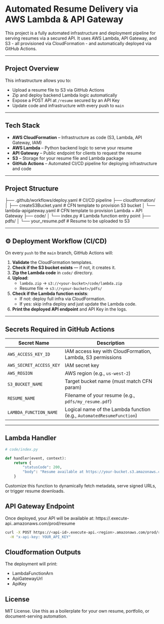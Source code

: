 # Automated Resume Delivery via AWS Lambda & API Gateway

This project is a fully automated infrastructure and deployment pipeline for serving resumes via a secured API. It uses AWS Lambda, API Gateway, and S3 - all provisioned via CloudFormation - and automatically deployed via GitHub Actions.

---

## Project Overview

This infrastructure allows you to:

- Upload a resume file to S3 via GitHub Actions
- Zip and deploy backend Lambda logic automatically
- Expose a POST API at `/resume` secured by an API Key
- Update code and infrastructure with every push to `main`

---

## Tech Stack

- **AWS CloudFormation** – Infrastructure as code (S3, Lambda, API Gateway, IAM)
- **AWS Lambda** – Python backend logic to serve your resume
- **API Gateway** – Public endpoint for clients to request the resume
- **S3** – Storage for your resume file and Lambda package
- **GitHub Actions** – Automated CI/CD pipeline for deploying infrastructure and code

---

## Project Structure
├── .github/workflows/deploy.yaml # CI/CD pipeline
├── cloudformation/
│ ├── createS3Bucket.yaml # CFN template to provision S3 bucket
│ └── lambda-apigateway.yaml # CFN template to provision Lambda + API Gateway
├── code/
│ └── index.py # Lambda function entry point
├── pdfs/
│ └── your_resume.pdf # Resume to be uploaded to S3

---

## ⚙️ Deployment Workflow (CI/CD)

On every `push` to the `main` branch, GitHub Actions will:

1. **Validate** the CloudFormation templates.
2. **Check if the S3 bucket exists** — if not, it creates it.
3. **Zip the Lambda code** in `code/` directory.
4. **Upload**:
   - `lambda.zip` → `s3://<your-bucket>/code/lambda.zip`
   - Resume file → `s3://<your-bucket>/pdfs/`
5. **Check if the Lambda function exists**:
   - If not: deploy full infra via CloudFormation.
   - If yes: skip infra deploy and just update the Lambda code.
6. **Print the deployed API endpoint** and API Key in the logs.

---

## Secrets Required in GitHub Actions

| Secret Name              | Description |
|--------------------------|-------------|
| `AWS_ACCESS_KEY_ID`      | IAM access key with CloudFormation, Lambda, S3 permissions |
| `AWS_SECRET_ACCESS_KEY`  | IAM secret key |
| `AWS_REGION`             | AWS region (e.g., `us-west-2`) |
| `S3_BUCKET_NAME`         | Target bucket name (must match CFN param) |
| `RESUME_NAME`            | Filename of your resume (e.g., `pdfs/my_resume.pdf`) |
| `LAMBDA_FUNCTION_NAME`   | Logical name of the Lambda function (e.g., `AutomatedResumeFunction`) |

---

## Lambda Handler

```python
# code/index.py

def handler(event, context):
    return {
        "statusCode": 200,
        "body": "Resume available at https://your-bucket.s3.amazonaws.com/pdfs/<your-file.pdf>"
    }
```
Customize this function to dynamically fetch metadata, serve signed URLs, or trigger resume downloads.

## API Gateway Endpoint
Once deployed, your API will be available at: https://<api-id>.execute-api.<region>.amazonaws.com/prod/resume

```bash
curl -X POST https://<api-id>.execute-api.<region>.amazonaws.com/prod/resume \
  -H "x-api-key: YOUR_API_KEY"
```

## Cloudformation Outputs
The deployment will print:
- LambdaFunctionArn
- ApiGatewayUrl
- ApiKey

## License
MIT License. Use this as a boilerplate for your own resume, portfolio, or document-serving automation.